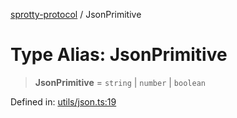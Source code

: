
[sprotty-protocol](../globals) / JsonPrimitive

# Type Alias: JsonPrimitive

> **JsonPrimitive** = `string` \| `number` \| `boolean`

Defined in: [utils/json.ts:19](https://github.com/eclipse-sprotty/sprotty/blob/f9b2433481cc27a1ac0c92d525a92039ae7f6c76/packages/sprotty-protocol/src/utils/json.ts#L19)

